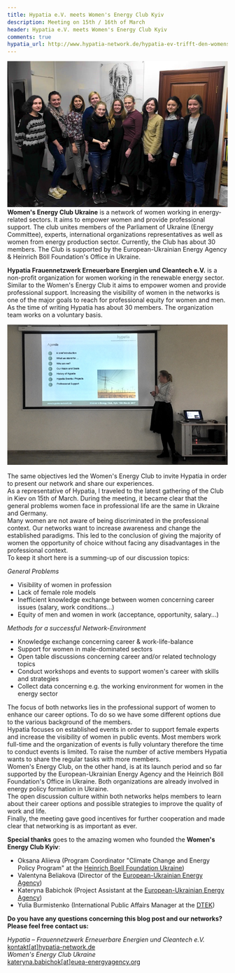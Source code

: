 ```yaml
---
title: Hypatia e.V. meets Women's Energy Club Kyiv
description: Meeting on 15th / 16th of March
header: Hypatia e.V. meets Women's Energy Club Kyiv
comments: true
hypatia_url: http://www.hypatia-network.de/hypatia-ev-trifft-den-womens-energy-club-kyiv
---
```


![20170316_group_picture](/img/20170316_GroupPicture.jpg "20170316_grouppicture")
**Women's Energy Club Ukraine** is a network of women working in energy-related sectors. It aims to empower women and provide professional support. The club unites members of the Parliament of Ukraine (Energy Committee), experts, international organizations representatives as well as women from energy production sector. Currently, the Club has about 30 members. The Club is supported by the European-Ukrainian Energy Agency & Heinrich Böll Foundation's Office in Ukraine.

**Hypatia Frauennetzwerk Erneuerbare Energien und Cleantech e.V.** is a non-profit organization for women working in the renewable energy sector. Similar to the Women's Energy Club it aims to empower women and provide professional support. Increasing the visibility of women in the networks is one of the major goals to reach for professional equity for women and men. As the time of writing Hypatia has about 30 members. The organization team works on a voluntary basis.

![20170315_hypatia_presentation](/img/20170315_Hypatia_PresentationKyiv.jpg "20170315_hypatia_presentation")

The same objectives led the Women's Energy Club to invite Hypatia in order to present our network and share our experiences.  
As a representative of Hypatia, I traveled to the latest gathering of the Club in Kiev on 15th of March. During the meeting, it became clear that the general problems women face in professional life are the same in Ukraine and Germany.  
Many women are not aware of being discriminated in the professional context. Our networks want to increase awareness and change the established paradigms. This led to the conclusion of giving the majority of women the opportunity of choice without facing any disadvantages in the professional context.  
To keep it short here is a summing-up of our discussion topics:

*General Problems*
- Visibility of women in profession
- Lack of female role models
- Inefficient knowledge exchange between women concerning career issues (salary, work conditions...)
- Equity of men and women in work (acceptance, opportunity, salary...) 

*Methods for a successful Network-Environment*  
- Knowledge exchange concerning career & work-life-balance
- Support for women in male-dominated sectors
- Open table discussions concerning career and/or related technology topics
- Conduct workshops and events to support women's career with skills and strategies
- Collect data concerning e.g. the working environment for women in the energy sector

The focus of both networks lies in the professional support of women to enhance our career options. To do so we have some different options due to the various background of the members.  
Hypatia focuses on established events in order to support female experts and increase the visibility of women in public events. Most members work full-time and the organization of events is fully voluntary therefore the time to conduct events is limited. To raise the number of active members Hypatia wants to share the regular tasks with more members.  
Women's Energy Club, on the other hand, is at its launch period and so far supported by the European-Ukrainian Energy Agency and the Heinrich Böll Foundation's Office in Ukraine. Both organizations are already involved in energy policy formation in Ukraine.  
The open discussion culture within both networks helps members to learn about their career options and possible strategies to improve the quality of work and life.  
Finally, the meeting gave good incentives for further cooperation and made clear that networking is as important as ever. 

**Special thanks** goes to the amazing women who founded the **Women's Energy Club Kyiv**:  
- Oksana Aliieva (Program Coordinator "Climate Change and Energy Policy Program" at the [Heinrich Boell Foundation Ukraine](http://ua.boell.org/en))  
- Valentyna Beliakova (Director of the [European-Ukrainian Energy Agency](http://euea-energyagency.org/en/))  
- Kateryna Babichok (Project Assistant at the [European-Ukrainian Energy Agency](http://euea-energyagency.org/en/))
- Yulia Burmistenko (International Public Affairs Manager at the [DTEK](http://www.dtek.com/en/))



**Do you have any questions concerning this blog post and our networks? Please feel free contact us:**

*Hypatia – Frauennetzwerk Erneuerbare Energien und Cleantech e.V.*    
[kontakt[at]hypatia-network.de](mailto:kontakt@hypatia-network.de)  
*Women's Energy Club Ukraine*  
[kateryna.babichok[at]euea-energyagency.org](mailto:kateryna.babichok@euea-energyagency.org)
